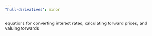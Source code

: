 ```yaml
---
"hull-derivatives": minor
---
```


equations for converting interest rates, calculating forward prices, and valuing forwards
